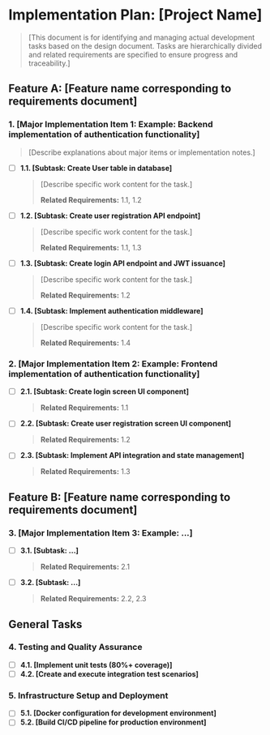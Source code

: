 # Implementation Plan: [Project Name]

> [This document is for identifying and managing actual development tasks based on the design document. Tasks are hierarchically divided and related requirements are specified to ensure progress and traceability.]

## Feature A: [Feature name corresponding to requirements document]

### 1. [Major Implementation Item 1: Example: Backend implementation of authentication functionality]
> [Describe explanations about major items or implementation notes.]

- [ ] **1.1. [Subtask: Create User table in database]**
  > [Describe specific work content for the task.]
  >
  > **Related Requirements:** 1.1, 1.2

- [ ] **1.2. [Subtask: Create user registration API endpoint]**
  > [Describe specific work content for the task.]
  >
  > **Related Requirements:** 1.1, 1.3

- [ ] **1.3. [Subtask: Create login API endpoint and JWT issuance]**
  > [Describe specific work content for the task.]
  >
  > **Related Requirements:** 1.2

- [ ] **1.4. [Subtask: Implement authentication middleware]**
  > [Describe specific work content for the task.]
  >
  > **Related Requirements:** 1.4

### 2. [Major Implementation Item 2: Example: Frontend implementation of authentication functionality]

- [ ] **2.1. [Subtask: Create login screen UI component]**
  > **Related Requirements:** 1.1

- [ ] **2.2. [Subtask: Create user registration screen UI component]**
  > **Related Requirements:** 1.2

- [ ] **2.3. [Subtask: Implement API integration and state management]**
  > **Related Requirements:** 1.3

## Feature B: [Feature name corresponding to requirements document]

### 3. [Major Implementation Item 3: Example: ...]

- [ ] **3.1. [Subtask: ...]**
  > **Related Requirements:** 2.1

- [ ] **3.2. [Subtask: ...]**
  > **Related Requirements:** 2.2, 2.3

## General Tasks

### 4. Testing and Quality Assurance

- [ ] **4.1. [Implement unit tests (80%+ coverage)]**
- [ ] **4.2. [Create and execute integration test scenarios]**

### 5. Infrastructure Setup and Deployment

- [ ] **5.1. [Docker configuration for development environment]**
- [ ] **5.2. [Build CI/CD pipeline for production environment]**